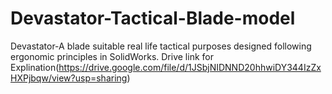 # Devastator-Tactical-Blade-model
Devastator-A blade suitable real life tactical purposes designed following ergonomic principles in SolidWorks. 
Drive link for Explination(https://drive.google.com/file/d/1JSbjNIDNND20hhwiDY344IzZxHXPjbqw/view?usp=sharing)
